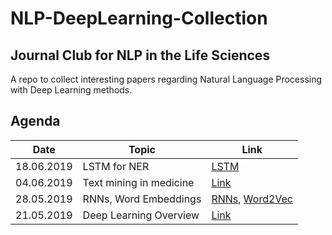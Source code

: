 # NLP-DeepLearning-Collection
## Journal Club for NLP in the Life Sciences
A repo to collect interesting papers regarding Natural Language Processing with Deep Learning methods.

## Agenda
 Date       | Topic                     | Link
------------|---------------------------|----------------------
18.06.2019  |LSTM for NER				|[LSTM](https://github.com/AgenoDrei/NLP-DeepLearning-Collection/blob/master/lstm_for_biomedical_ner.pdf)
04.06.2019  |Text mining in medicine    |[Link](https://github.com/AgenoDrei/NLP-DeepLearning-Collection/blob/master/advanced_review_text_mining_in_medicine.pdf)
28.05.2019  |RNNs, Word Embeddings      |[RNNs](https://github.com/AgenoDrei/NLP-DeepLearning-Collection/blob/master/rnn_for_nlp.pdf), [Word2Vec](https://github.com/AgenoDrei/NLP-DeepLearning-Collection/blob/master/word2vec.pdf)
21.05.2019  |Deep Learning Overview     |[Link](https://www.nature.com/articles/nature14539) 
